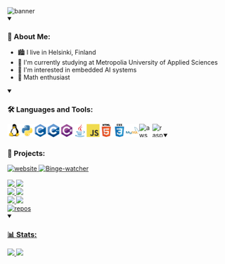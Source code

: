 <img src="https://github.com/Gemmus/Gemmus/assets/112064697/2029cec7-2407-4eb4-99f1-4c42f8252355" alt="banner" />

<details open> 
  <summary><h3 align="left">🌠 About Me:</h3></summary>
    <ul>
     <li>🏙️ I live in Helsinki, Finland</li>
     <li>🌱 I'm currently studying at Metropolia University of Applied Sciences</li>
     <li>🔭 I'm interested in embedded AI systems</li>
     <li>🚀 Math enthusiast</li>
    </ul> 
</details> 

<details open> 
  <summary><h3 align="left">🛠️ Languages and Tools:</h3></summary>

  <p align="left"> 
  <a href="https://www.linux.org/" target="_blank" rel="noreferrer"> <img align="left" src="https://raw.githubusercontent.com/devicons/devicon/master/icons/linux/linux-original.svg" alt="linux" width="30" height="30"/> </a> 
  <a href="https://www.python.org" target="_blank" rel="noreferrer"> <img align="left" src="https://raw.githubusercontent.com/devicons/devicon/master/icons/python/python-original.svg" alt="python" width="30" height="30"/> </a> 
  <a href="https://www.cprogramming.com/" target="_blank" rel="noreferrer"> <img align="left" src="https://raw.githubusercontent.com/devicons/devicon/master/icons/c/c-original.svg" alt="c" width="30" height="30"/> </a>
  <a href="https://www.w3schools.com/cpp/" target="_blank" rel="noreferrer"> <img align="left" src="https://raw.githubusercontent.com/devicons/devicon/master/icons/cplusplus/cplusplus-original.svg" alt="cplusplus" width="30"     height="30"/> </a>
  <a href="https://www.w3schools.com/cs/" target="_blank" rel="noreferrer"> <img align="left" src="https://raw.githubusercontent.com/devicons/devicon/master/icons/csharp/csharp-original.svg" alt="csharp" width="30" height="30"/> </a>
  <a href="https://www.java.com" target="_blank" rel="noreferrer"> <img align="left" src="https://raw.githubusercontent.com/devicons/devicon/master/icons/java/java-original.svg" alt="java" width="30" height="30"/> </a>
  <a href="https://developer.mozilla.org/en-US/docs/Web/JavaScript" target="_blank" rel="noreferrer"> <img align="left" src="https://raw.githubusercontent.com/devicons/devicon/master/icons/javascript/javascript-original.svg" alt="javascript" width="30" height="30"/> </a>
  <a href="https://www.w3.org/html/" target="_blank" rel="noreferrer"> <img align="left" src="https://raw.githubusercontent.com/devicons/devicon/master/icons/html5/html5-original-wordmark.svg" alt="html5" width="30" height="30"/> </a> 
  <a href="https://www.w3schools.com/css/" target="_blank" rel="noreferrer"> <img align="left" src="https://raw.githubusercontent.com/devicons/devicon/master/icons/css3/css3-original-wordmark.svg" alt="css3" width="30" height="30"/> </a>
<!-- <a href="https://flask.palletsprojects.com/" target="_blank" rel="noreferrer"> <img align="left" src="https://www.vectorlogo.zone/logos/pocoo_flask/pocoo_flask-icon.svg" alt="flask" width="30" height="30"/> </a> -->
<!-- <a href="https://mariadb.org" target="_blank" rel="noreferrer"> <img align="left" src="https://www.vectorlogo.zone/logos/mariadb/mariadb-icon.svg" alt="mariadb" width="30" height="30"/> </a> -->
  <a href="https://www.mysql.com" target="_blank" rel="noreferrer"> <img align="left" src="https://raw.githubusercontent.com/devicons/devicon/master/icons/mysql/mysql-original-wordmark.svg" alt="mysql" width="30" height="30"/> </a> 
<!-- <a href="https://aws.amazon.com" target="_blank" rel="noreferrer"> <img align="left" src="https://raw.githubusercontent.com/devicons/devicon/master/icons/amazonwebservices/amazonwebservices-original-wordmark.svg" alt="aws" width="30" height="30"/> </a>-->
  <a href="https://www.octave.org" target="_blank" rel="noreferrer"> <img align="left" src="https://upload.wikimedia.org/wikipedia/commons/6/6a/Gnu-octave-logo.svg" alt="aws" width="30" height="30"/> </a>  
<!-- <a href="https://www.php.net" target="_blank" rel="noreferrer"> <img align="left" src="https://raw.githubusercontent.com/devicons/devicon/master/icons/php/php-original.svg" alt="php" width="30" height="30"/> </a> --> 
<!-- <a href="https://www.typescriptlang.org/" target="_blank" rel="noreferrer"> <img align="left" src="https://raw.githubusercontent.com/devicons/devicon/master/icons/typescript/typescript-original.svg" alt="typescript" width="30" height="30"/> </a> -->
  <a href="https://www.raspberrypi.com" target="_blank" rel="noreferrer"> <img align="left" src="https://elinux.org/images/c/cb/Raspberry_Pi_Logo.svg" alt="raspberrypi" width="25" height="30"/> </a>
  </p>
</details> 

<br>

<details open> 
  <summary><h3 align="left">💾 Projects:</h3></summary>
  
 <!-- 
    <div align="left" dir="auto"> 
      <ul>
        <li><a href="https://users.metropolia.fi/~shengq/Assignment/01_CC_home.html">Website:</a> Fictional static website </a></li>
        <li><a href="https://users.metropolia.fi/~shengq/JS_assignments/Module_4/Step5/4.5.html">Binge-watcher:</a> Interactive website built with TVmaze API to search for television shows </a></li>
      </ul>   
    </div> -->

  <div align="left" dir="auto"> 
  <a href="https://users.metropolia.fi/~shengq/Assignment/01_CC_home.html"> <img src="https://custom-icon-badges.demolab.com/badge/-Fictional%20Static%20Website-purple?style=for-the-badge&logo=globe&logoC" alt="website" />
  <a href="https://users.metropolia.fi/~shengq/JS_assignments/Module_4/Step5/4.5.html"> <img src="https://custom-icon-badges.demolab.com/badge/-Binge%20Watcher:%20TVMaze%20API%20Website-D15E9B?style=for-the-badge&logo=globe&logoC" alt="Binge-watcher" />
  </div>
   
  <br />
   
  <div align="left" dir="auto"> 
    <a href="https://github.com/Gemmus/HeartRateDetector" target="_blank" rel="noreferrer"> <img style="max-width: 100%;" src="https://github-readme-stats.vercel.app/api/pin/?username=Gemmus&repo=HeartRateDetector&theme=radical&bg_color=0d1117" /> </a>
    <a href="https://github.com/Gemmus/PillSpiller" target="_blank" rel="noreferrer"> <img style="max-width: 100%;" src="https://github-readme-stats.vercel.app/api/pin/?username=Gemmus&repo=PillSpiller&theme=radical&bg_color=0d1117" /> </a>
  </div>

  <div align="left" dir="auto">
    <a href="https://github.com/Gemmus/Tetris" target="_blank" rel="noreferrer"> <img style="max-width: 100%;" src="https://github-readme-stats.vercel.app/api/pin/?username=Gemmus&repo=Tetris&theme=radical&bg_color=0d1117" /> </a>
    <a href="https://github.com/Gemmus/FlightGame" target="_blank" rel="noreferrer"> <img style="max-width: 100%;" src="https://github-readme-stats.vercel.app/api/pin/?username=Gemmus&repo=FlightGame&theme=radical&bg_color=0d1117" /> </a>
  </div>

  <div align="left" dir="auto">
    <a href="https://github.com/Gemmus/Sudoku" target="_blank" rel="noreferrer"> <img style="max-width: 100%;" src="https://github-readme-stats.vercel.app/api/pin/?username=Gemmus&repo=Sudoku&theme=radical&bg_color=0d1117" /> </a>
    <a href="https://github.com/Gemmus/TicTacToe_AI" target="_blank" rel="noreferrer"> <img style="max-width: 100%;" src="https://github-readme-stats.vercel.app/api/pin/?username=Gemmus&repo=TicTacToe_AI&theme=radical&bg_color=0d1117" /> </a>
  </div>  

 <div align="left" dir="auto"> 
  <a href="https://github.com/Gemmus?tab=repositories"> <img src="https://custom-icon-badges.demolab.com/badge/-My%20Repos-33B5E8?style=for-the-badge&logo=repo&logoC" alt="repos" />
  </div>
  
</details> 

<details open> 
  <summary><h3 align="left">📊 Stats:</h3></summary>
    <div align="left" dir="auto"> 
      <img  width=275px src="https://github-readme-stats.vercel.app/api/top-langs/?username=Gemmus&theme=merko&layout=compact&langs_count=8&hide=jupyter%20notebook,pawn,verilog,openedge%20ABL,makefile&exclude_repo=DigitalSignalProcessing&hide_border=true&bg_color=0d1117" /> 
      <img width=525px src="https://github-readme-activity-graph.vercel.app/graph/?username=Gemmus&theme=merko&hide_border=true&bg_color=0d1117" />
    </div>
</details>
